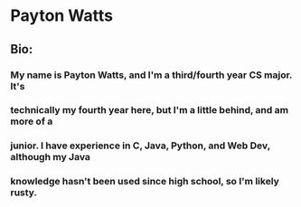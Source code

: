 # Payton Watts
## Bio:
### My name is Payton Watts, and I'm a third/fourth year CS major. It's
### technically my fourth year here, but I'm a little behind, and am more of a
### junior. I have experience in C, Java, Python, and Web Dev, although my Java
### knowledge hasn't been used since high school, so I'm likely rusty.

